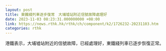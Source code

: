 ```yaml
---
layout: post
title: 東鐵綫列車逐步復常　大埔墟站附近信號故障處理好
date: 2023-11-03 08:23:31.000000000 +08:00
link: https://news.rthk.hk/rthk/ch/component/k2/1726232-20231103.htm
categories: rthk
---
```


港鐵表示，大埔墟站附近的信號故障，已經處理好，東鐵綫列車已逐步恢復正常。
